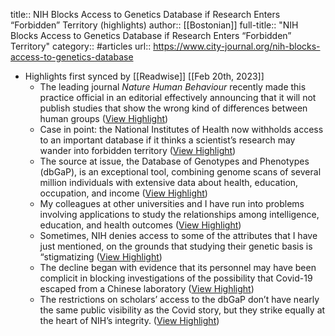 title:: NIH Blocks Access to Genetics Database if Research Enters “Forbidden” Territory (highlights)
author:: [[Bostonian]]
full-title:: "NIH Blocks Access to Genetics Database if Research Enters “Forbidden” Territory"
category:: #articles
url:: https://www.city-journal.org/nih-blocks-access-to-genetics-database

- Highlights first synced by [[Readwise]] [[Feb 20th, 2023]]
	- The leading journal *Nature Human Behaviour* recently made this practice official in an editorial effectively announcing that it will not publish studies that show the wrong kind of differences between human groups ([View Highlight](https://read.readwise.io/read/01gft0z2zsafrj6n90830xpnae))
	- Case in point: the National Institutes of Health now withholds access to an important database if it thinks a scientist’s research may wander into forbidden territory ([View Highlight](https://read.readwise.io/read/01gft0zdq6j8jfmgyea3pm8w22))
	- The source at issue, the Database of Genotypes and Phenotypes (dbGaP), is an exceptional tool, combining genome scans of several million individuals with extensive data about health, education, occupation, and income ([View Highlight](https://read.readwise.io/read/01gft0zns2zawa76a62n32zb12))
	- My colleagues at other universities and I have run into problems involving applications to study the relationships among intelligence, education, and health outcomes ([View Highlight](https://read.readwise.io/read/01gft101dpeamv8a32tsmfcpwr))
	- Sometimes, NIH denies access to some of the attributes that I have just mentioned, on the grounds that studying their genetic basis is “stigmatizing ([View Highlight](https://read.readwise.io/read/01gft10b19x1hrx1gm55xvb2vm))
	- The decline began with evidence that its personnel may have been complicit in blocking investigations of the possibility that Covid-19 escaped from a Chinese laboratory ([View Highlight](https://read.readwise.io/read/01gft11pt37hq1rnzxc9000k7f))
	- The restrictions on scholars’ access to the dbGaP don’t have nearly the same public visibility as the Covid story, but they strike equally at the heart of NIH’s integrity. ([View Highlight](https://read.readwise.io/read/01gft11tjcj8ehx0j3wq6ajm0b))